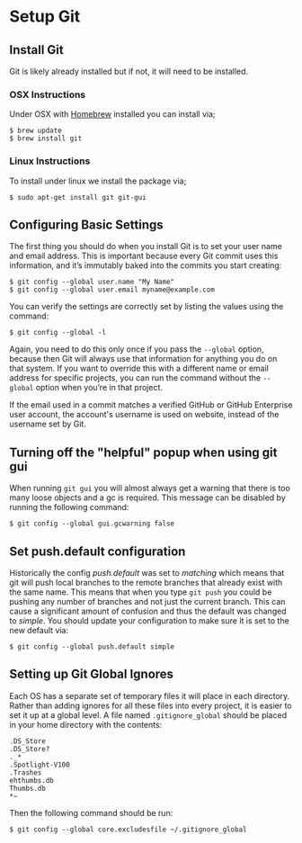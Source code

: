 # Setup Git

## Install Git

Git is likely already installed but if not, it will need to be installed.

### OSX Instructions

Under OSX with [Homebrew](InstallHomebrew.md) installed you can install via;

    $ brew update
    $ brew install git

### Linux Instructions

To install under linux we install the package via;

    $ sudo apt-get install git git-gui

## Configuring Basic Settings

The first thing you should do when you install Git is to set your user name and email address. This is important
because every Git commit uses this information, and it’s immutably baked into the commits you start creating:

    $ git config --global user.name "My Name"
    $ git config --global user.email myname@example.com

You can verify the settings are correctly set by listing the values using the command:

    $ git config --global -l

Again, you need to do this only once if you pass the `--global` option, because then Git will always use that
information for anything you do on that system. If you want to override this with a different name or email
address for specific projects, you can run the command without the `--global` option when you’re in that project.

If the email used in a commit matches a verified GitHub or GitHub Enterprise user account, the account's username
is used on website, instead of the username set by Git.

## Turning off the "helpful" popup when using git gui

When running `git gui` you will almost always get a warning that there is too many loose objects and a gc
is required. This message can be disabled by running the following command:

    $ git config --global gui.gcwarning false

## Set push.default configuration

Historically the config _push.default_ was set to _matching_ which means that git will push local branches
to the remote branches that already exist with the same name. This means that when you type `git push` you
could be pushing any number of branches and not just the current branch. This can cause a significant amount
of confusion and thus the default was changed to _simple_. You should update your configuration to make sure
it is set to the new default via:

    $ git config --global push.default simple

## Setting up Git Global Ignores

Each OS has a separate set of temporary files it will place in each directory. Rather than adding
ignores for all these files into every project, it is easier to set it up at a global level. A
file named `.gitignore_global` should be placed in your home directory with the contents:

    .DS_Store
    .DS_Store?
    ._*
    .Spotlight-V100
    .Trashes
    ehthumbs.db
    Thumbs.db
    *~

Then the following command should be run:

    $ git config --global core.excludesfile ~/.gitignore_global
